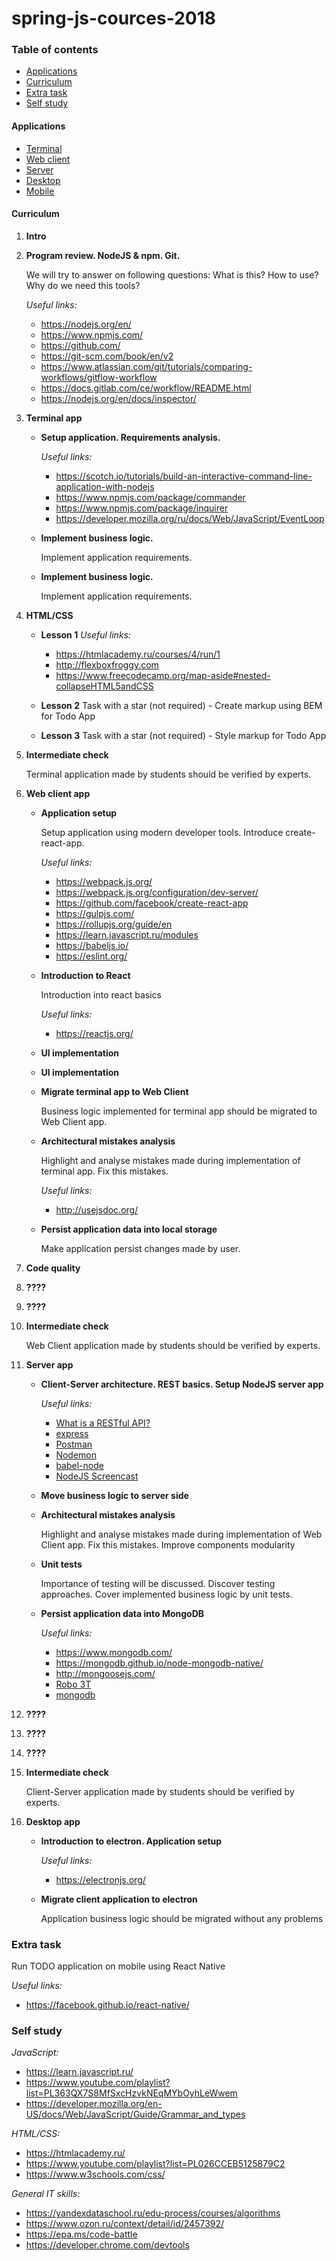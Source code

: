 # spring-js-cources-2018

### Table of contents

* [Applications](#applications)
* [Curriculum](#curriculum)
* [Extra task](#extra-task)
* [Self study](#self-study)

#### Applications

* [Terminal](terminal/README.md)
* [Web client](web/README.md)
* [Server](server)
* [Desktop](desctop)
* [Mobile](mobile)

#### Curriculum

1. **Intro**

2. **Program review. NodeJS & npm. Git.**

    We will try to answer on following questions: What is this? How to use? Why do we need this tools?

    *Useful links:*
    - https://nodejs.org/en/
    - https://www.npmjs.com/
    - https://github.com/
    - https://git-scm.com/book/en/v2
    - https://www.atlassian.com/git/tutorials/comparing-workflows/gitflow-workflow
    - https://docs.gitlab.com/ce/workflow/README.html
    - https://nodejs.org/en/docs/inspector/

3. **Terminal app**

    * **Setup application. Requirements analysis.**

        *Useful links:*
        - https://scotch.io/tutorials/build-an-interactive-command-line-application-with-nodejs
        - https://www.npmjs.com/package/commander
        - https://www.npmjs.com/package/inquirer
        - https://developer.mozilla.org/ru/docs/Web/JavaScript/EventLoop

    * **Implement business logic.**

        Implement application requirements.

    * **Implement business logic.**

        Implement application requirements.

4. **HTML/CSS**

    * **Lesson 1**
        *Useful links:*
        - https://htmlacademy.ru/courses/4/run/1
        - http://flexboxfroggy.com
        - https://www.freecodecamp.org/map-aside#nested-collapseHTML5andCSS

    * **Lesson 2**
        Task with a star (not required) - Create markup using BEM for Todo App

    * **Lesson 3**
        Task with a star (not required) - Style markup for Todo App

5. **Intermediate check**

    Terminal application made by students should be verified by experts.

6. **Web client app**

    * **Application setup**

        Setup application using modern developer tools. Introduce create-react-app.

        *Useful links:*
        - https://webpack.js.org/
        - https://webpack.js.org/configuration/dev-server/
        - https://github.com/facebook/create-react-app
        - https://gulpjs.com/
        - https://rollupjs.org/guide/en
        - https://learn.javascript.ru/modules
        - https://babeljs.io/
        - https://eslint.org/

    * **Introduction to React**

        Introduction into react basics

        *Useful links:*
        - https://reactjs.org/

    * **UI implementation**

    * **UI implementation**

    * **Migrate terminal app to Web Client**

        Business logic implemented for terminal app should be migrated to Web Client app.

    * **Architectural mistakes analysis**

        Highlight and analyse mistakes made during implementation of terminal app. Fix this mistakes.

        *Useful links:*
        - http://usejsdoc.org/

    * **Persist application data into local storage**

        Make application persist changes made by user.

7. **Code quality**

8. **????**

9. **????**

10. **Intermediate check**

    Web Client application made by students should be verified by experts.

11. **Server app**

    * **Client-Server architecture. REST basics. Setup NodeJS server app**

        *Useful links:*
        - [What is a RESTful API?](https://medium.com/@lazlojuly/what-is-a-restful-api-fabb8dc2afeb)
        - [express](http://expressjs.com/)
        - [Postman](https://www.getpostman.com/)
        - [Nodemon](https://www.npmjs.com/package/nodemon)
        - [babel-node](https://github.com/babel/example-node-server)
        - [NodeJS Screencast](https://learn.javascript.ru/screencast/nodejs)

    * **Move business logic to server side**

    * **Architectural mistakes analysis**

        Highlight and analyse mistakes made during implementation of Web Client app. Fix this mistakes. Improve components modularity

    * **Unit tests**

        Importance of testing will be discussed. Discover testing approaches. Cover implemented business logic by unit tests.

    * **Persist application data into MongoDB**

        *Useful links:*
        - https://www.mongodb.com/
        - https://mongodb.github.io/node-mongodb-native/
        - http://mongoosejs.com/
        - [Robo 3T](https://robomongo.org/)
        - [mongodb](http://mongodb.github.io/node-mongodb-native/)

12. **????**

13. **????**

14. **????**

15. **Intermediate check**

    Client-Server application made by students should be verified by experts.

16. **Desktop app**

    * **Introduction to electron. Application setup**

        *Useful links:*
        - https://electronjs.org/

    * **Migrate client application to electron**

        Application business logic should be migrated without any problems

### Extra task
Run TODO application on mobile using React Native

*Useful links:*
* https://facebook.github.io/react-native/

### Self study

*JavaScript:*
- https://learn.javascript.ru/
- https://www.youtube.com/playlist?list=PL363QX7S8MfSxcHzvkNEqMYbOyhLeWwem
- https://developer.mozilla.org/en-US/docs/Web/JavaScript/Guide/Grammar_and_types

*HTML/CSS:*
- https://htmlacademy.ru/
- https://www.youtube.com/playlist?list=PL026CCEB5125879C2
- https://www.w3schools.com/css/

*General IT skills:*
- https://yandexdataschool.ru/edu-process/courses/algorithms
- https://www.ozon.ru/context/detail/id/2457392/
- https://epa.ms/code-battle
- https://developer.chrome.com/devtools
